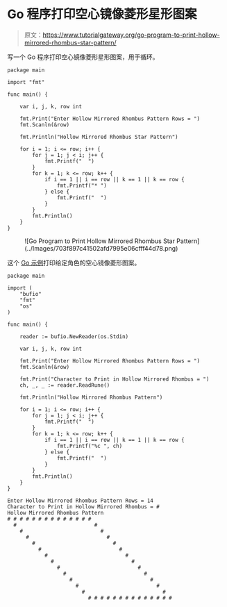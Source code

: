 # Go 程序打印空心镜像菱形星形图案

> 原文：<https://www.tutorialgateway.org/go-program-to-print-hollow-mirrored-rhombus-star-pattern/>

写一个 Go 程序打印空心镜像菱形星形图案，用于循环。

```
package main

import "fmt"

func main() {

	var i, j, k, row int

	fmt.Print("Enter Hollow Mirrored Rhombus Pattern Rows = ")
	fmt.Scanln(&row)

	fmt.Println("Hollow Mirrored Rhombus Star Pattern")

	for i = 1; i <= row; i++ {
		for j = 1; j < i; j++ {
			fmt.Printf("  ")
		}
		for k = 1; k <= row; k++ {
			if i == 1 || i == row || k == 1 || k == row {
				fmt.Printf("* ")
			} else {
				fmt.Printf("  ")
			}
		}
		fmt.Println()
	}
}
```

<figure class="wp-block-image size-large">![Go Program to Print Hollow Mirrored Rhombus Star Pattern](../Images/703f897c41502afd7995e06cfff44d78.png)</figure>

这个 [Go 示例](https://www.tutorialgateway.org/go-programs/)打印给定角色的空心镜像菱形图案。

```
package main

import (
	"bufio"
	"fmt"
	"os"
)

func main() {

	reader := bufio.NewReader(os.Stdin)

	var i, j, k, row int

	fmt.Print("Enter Hollow Mirrored Rhombus Pattern Rows = ")
	fmt.Scanln(&row)

	fmt.Print("Character to Print in Hollow Mirrored Rhombus = ")
	ch, _, _ := reader.ReadRune()

	fmt.Println("Hollow Mirrored Rhombus Pattern")

	for i = 1; i <= row; i++ {
		for j = 1; j < i; j++ {
			fmt.Printf("  ")
		}
		for k = 1; k <= row; k++ {
			if i == 1 || i == row || k == 1 || k == row {
				fmt.Printf("%c ", ch)
			} else {
				fmt.Printf("  ")
			}
		}
		fmt.Println()
	}
}
```

```
Enter Hollow Mirrored Rhombus Pattern Rows = 14
Character to Print in Hollow Mirrored Rhombus = #
Hollow Mirrored Rhombus Pattern
# # # # # # # # # # # # # # 
  #                         # 
    #                         # 
      #                         # 
        #                         # 
          #                         # 
            #                         # 
              #                         # 
                #                         # 
                  #                         # 
                    #                         # 
                      #                         # 
                        #                         # 
                          # # # # # # # # # # # # # # 
```